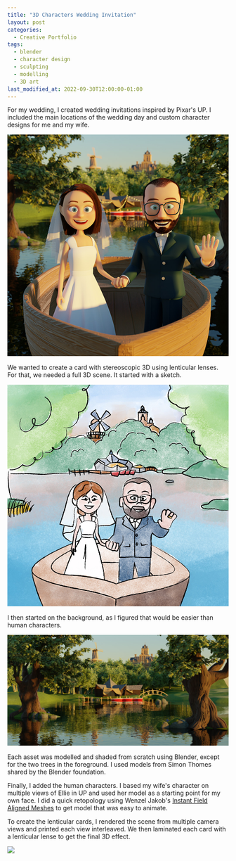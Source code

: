 ```yaml
---
title: "3D Characters Wedding Invitation"
layout: post
categories:
  - Creative Portfolio
tags:
  - blender
  - character design
  - sculpting
  - modelling
  - 3D art
last_modified_at: 2022-09-30T12:00:00-01:00
---
```

For my wedding, I created wedding invitations inspired by Pixar's UP. I included the main locations of the wedding day and custom character designs for me and my wife.

![](/assets/img/portfolio/bruiloft/card_final.jpg)

We wanted to create a card with stereoscopic 3D using lenticular lenses. For that, we needed a full 3D scene. It started with a sketch.

![](/assets/img/portfolio/bruiloft/card_sketch.jpg)

I then started on the background, as I figured that would be easier than human characters.

![](/assets/img/portfolio/bruiloft/background.jpg)

Each asset was modelled and shaded from scratch using Blender, except for the two trees in the foreground. I used models from Simon Thomes shared by the Blender foundation.

Finally, I added the human characters. I based my wife's character on multiple views of Ellie in UP and used her model as a starting point for my own face. I did a quick retopology using Wenzel Jakob's [Instant Field Aligned Meshes](https://rgl.epfl.ch/publications/Jakob2015Instant) to get model that was easy to animate.

To create the lenticular cards, I rendered the scene from multiple camera views and printed each view interleaved. We then laminated each card with a lenticular lense to get the final 3D effect.

![](/assets/img/portfolio/bruiloft/lenticular.gif)


